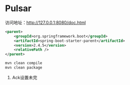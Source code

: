 # Pulsar

访问地址：http://127.0.0.1:8080/doc.html 

```xml
<parent>
    <groupId>org.springframework.boot</groupId>
    <artifactId>spring-boot-starter-parent</artifactId>
    <version>2.4.5</version>
    <relativePath />
</parent>
```

```bash
mvn clean compile
mvn clean package
```

1. Ack设置未完